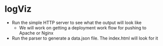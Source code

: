 # logViz

* Run the simple HTTP server to see what the output will look like
  * We will work on getting a deployment work flow for pushing to Apache or Nginx
* Run the parser to generate a data.json file. The index.html will look for it
